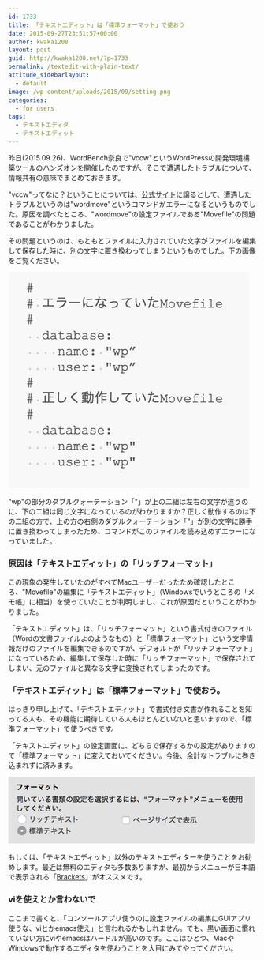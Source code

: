 ```yaml
---
id: 1733
title: 「テキストエディット」は「標準フォーマット」で使おう
date: 2015-09-27T23:51:57+00:00
author: kwaka1208
layout: post
guid: http://kwaka1208.net/?p=1733
permalink: /textedit-with-plain-text/
attitude_sidebarlayout:
  - default
image: /wp-content/uploads/2015/09/setting.png
categories:
  - for users
tags:
  - テキストエディタ
  - テキストエディット
---
```

昨日(2015.09.26)、WordBench奈良で"vccw"というWordPressの開発環境構築ツールのハンズオンを開催したのですが、そこで遭遇したトラブルについて、情報共有の意味でまとめておきます。

"vccw"ってなに？ということについては、[公式サイト](http://vccw.cc/)に譲るとして、遭遇したトラブルというのは"wordmove"というコマンドがエラーになるというものでした。原因を調べたところ、"wordmove"の設定ファイルである"Movefile"の問題であることがわかりました。

その問題というのは、もともとファイルに入力されていた文字がファイルを編集して保存した時に、別の文字に置き換わってしまうというものでした。下の画像をご覧ください。

<img src="/assets/images/2015/09/textedit.png" alt="文字が変わってしまう不具合の例" width="489" height="437" class="alignnone size-full wp-image-1734" />

"wp"の部分のダブルクォーテーション「"」が上の二組は左右の文字が違うのに、下の二組は同じ文字になっているのがわかりますか？正しく動作するのは下の二組の方で、上の方の右側のダブルクォーテーション「"」が別の文字に勝手に置き換わってしまったため、コマンドがこのファイルを読み込めずエラーになっていました。

### 原因は「テキストエディット」の「リッチフォーマット」
この現象の発生していたのがすべてMacユーザーだったため確認したところ、"Movefile"の編集に「テキストエディット」（Windowsでいうところの「メモ帳」に相当）を使っていたことが判明しまし、これが原因だということがわかりました。

「テキストエディット」は、「リッチフォーマット」という書式付きのファイル（Wordの文書ファイルよのようなもの）と「標準フォーマット」という文字情報だけのファイルを編集できるのですが、デフォルトが「リッチフォーマット」になっているため、編集して保存した時に「リッチフォーマット」で保存されてしまい、元のファイルと異なる文字に変換されてしまったのです。

### 「テキストエディット」は「標準フォーマット」で使おう。
はっきり申し上げて、「テキストエディット」で書式付き文書が作れることを知ってる人も、その機能に期待している人もほとんどいないと思いますので、「標準フォーマット」で使うべきです。

「テキストエディット」の設定画面に、どちらで保存するかの設定がありますので「標準フォーマット」に変えておいてください。今後、余計なトラブルに巻き込まれずに済みます。

<img src="/assets/images/2015/09/setting.png" alt="テキストディットのフォーマット設定" width="500" height="135" class="alignnone size-full wp-image-1736" />

もしくは、「テキストエディット」以外のテキストエディターを使うことをお勧めします。最近は無料のエディタも多数ありますが、最初からメニューが日本語で表示される「[Brackets](http://brackets.io/)」がオススメです。

### viを使えとか言わないで
ここまで書くと、「コンソールアプリ使うのに設定ファイルの編集にGUIアプリ使うな、viとかemacs使え」と言われるかもしれません。でも、黒い画面に慣れていない方にviやemacsはハードルが高いのです。ここはひとつ、MacやWindowsで動作するエディタを使わうことを大目にみてやってください。